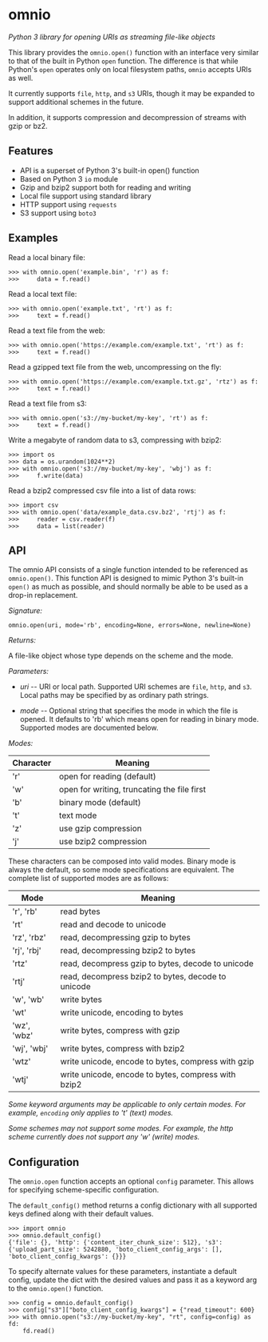 # omnio

*Python 3 library for opening URIs as streaming file-like objects*

This library provides the `omnio.open()` function with an interface very
similar to that of the built in Python `open` function.  The difference is
that while Python's `open` operates only on local filesystem paths, `omnio`
accepts URIs as well.

It currently supports `file`, `http`, and `s3` URIs, though it may be
expanded to support additional schemes in the future.

In addition, it supports compression and decompression of streams with gzip
or bz2.

## Features

* API is a superset of Python 3's built-in open() function
* Based on Python 3 `io` module
* Gzip and bzip2 support both for reading and writing
* Local file support using standard library
* HTTP support using `requests`
* S3 support using `boto3`

## Examples

Read a local binary file:

    >>> with omnio.open('example.bin', 'r') as f:
    >>>     data = f.read()

Read a local text file:

    >>> with omnio.open('example.txt', 'rt') as f:
    >>>     text = f.read()

Read a text file from the web:

    >>> with omnio.open('https://example.com/example.txt', 'rt') as f:
    >>>     text = f.read()

Read a gzipped text file from the web, uncompressing on the fly:

    >>> with omnio.open('https://example.com/example.txt.gz', 'rtz') as f:
    >>>     text = f.read()

Read a text file from s3:

    >>> with omnio.open('s3://my-bucket/my-key', 'rt') as f:
    >>>     text = f.read()

Write a megabyte of random data to s3, compressing with bzip2:

    >>> import os
    >>> data = os.urandom(1024**2)
    >>> with omnio.open('s3://my-bucket/my-key', 'wbj') as f:
    >>>     f.write(data)

Read a bzip2 compressed csv file into a list of data rows:

    >>> import csv
    >>> with omnio.open('data/example_data.csv.bz2', 'rtj') as f:
    >>>     reader = csv.reader(f)
    >>>     data = list(reader)


## API

The omnio API consists of a single function intended to be referenced as
`omnio.open()`. This function API is designed to mimic Python 3's built-in
`open()` as much as possible, and should normally be able to be used as a
drop-in replacement.

_Signature:_

`omnio.open(uri, mode='rb', encoding=None, errors=None, newline=None)`

_Returns:_

A file-like object whose type depends on the scheme and the mode.

_Parameters:_
  * _uri_ -- URI or local path. Supported URI schemes are `file`,
  `http`, and `s3`. Local paths may be specified by as ordinary path
  strings.

  * _mode_ -- Optional string that specifies the mode in which the
  file is opened. It defaults to 'rb' which means open for reading
  in binary mode. Supported modes are documented below.

_Modes:_

| Character | Meaning |
| --------- | ------- |
| 'r'       | open for reading (default)                  |
| 'w'       | open for writing, truncating the file first |
| 'b'       | binary mode (default)                       |
| 't'       | text mode                                   |
| 'z'       | use gzip compression                        |
| 'j'       | use bzip2 compression                       |

These characters can be composed into valid modes. Binary mode is
always the default, so some mode specifications are equivalent.
The complete list of supported modes are as follows:

| Mode        | Meaning |
| ----------- | ------- |
| 'r', 'rb'   | read bytes                                          |
| 'rt'        | read and decode to unicode                          |
| 'rz', 'rbz' | read, decompressing gzip to bytes                   |
| 'rj', 'rbj' | read, decompressing bzip2 to bytes                  |
| 'rtz'       | read, decompress gzip to bytes, decode to unicode   |
| 'rtj'       | read, decompress bzip2 to bytes, decode to unicode  |
| 'w', 'wb'   | write bytes                                         |
| 'wt'        | write unicode, encoding to bytes                    |
| 'wz', 'wbz' | write bytes, compress with gzip                     |
| 'wj', 'wbj' | write bytes, compress with bzip2                    |
| 'wtz'       | write unicode, encode to bytes, compress with gzip  |
| 'wtj'       | write unicode, encode to bytes, compress with bzip2 |

_Some keyword arguments may be applicable to only certain modes. For
example, `encoding` only applies to 't' (text) modes._

_Some schemes may not support some modes.  For example, the http
scheme currently does not support any 'w' (write) modes._


## Configuration

The `omnio.open` function accepts an optional `config` parameter. This allows
for specifying scheme-specific configuration.

The `default_config()` method returns a config dictionary with all supported
keys defined along with their default values.

    >>> import omnio
    >>> omnio.default_config()
    {'file': {}, 'http': {'content_iter_chunk_size': 512}, 's3': {'upload_part_size': 5242880, 'boto_client_config_args': [], 'boto_client_config_kwargs': {}}}

To specify alternate values for these parameters, instantiate a default
config, update the dict with the desired values and pass it as a keyword arg
to the `omnio.open()` function.

    >>> config = omnio.default_config()
    >>> config["s3"]["boto_client_config_kwargs"] = {"read_timeout": 600}
    >>> with omnio.open("s3://my-bucket/my-key", "rt", config=config) as fd:
        fd.read()
